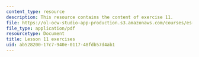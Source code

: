 ```yaml
---
content_type: resource
description: This resource contains the content of exercise 11.
file: https://ol-ocw-studio-app-production.s3.amazonaws.com/courses/es-s41-speak-italian-with-your-mouth-full-spring-2012/ab52820017c7940e011748fdb57d4ab1_MITES_S41S12_Esercizi11.pdf
file_type: application/pdf
resourcetype: Document
title: Lesson 11 exercises
uid: ab528200-17c7-940e-0117-48fdb57d4ab1
---
```

